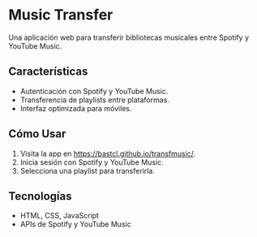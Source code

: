 # Music Transfer

Una aplicación web para transferir bibliotecas musicales entre Spotify y YouTube Music.

## Características
- Autenticación con Spotify y YouTube Music.
- Transferencia de playlists entre plataformas.
- Interfaz optimizada para móviles.

## Cómo Usar
1. Visita la app en https://bastcl.github.io/transfmusic/.
2. Inicia sesión con Spotify y YouTube Music.
3. Selecciona una playlist para transferirla.

## Tecnologías
- HTML, CSS, JavaScript
- APIs de Spotify y YouTube Music
